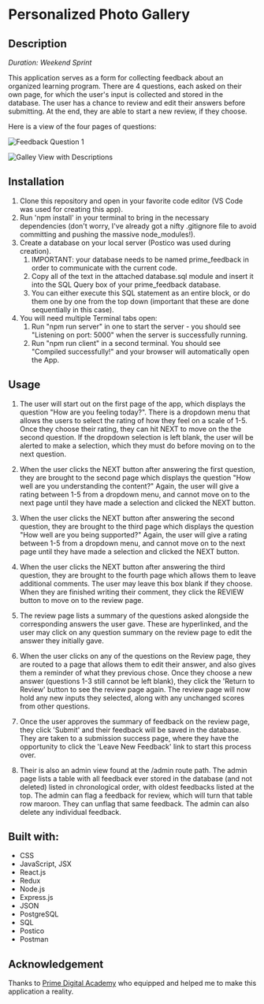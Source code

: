 # Personalized Photo Gallery

## Description

_Duration: Weekend Sprint_

This application serves as a form for collecting feedback about an organized learning program.  There are 4 questions, each asked on their own page, for which the user's input is collected and stored in the database.  The user has a chance to review and edit their answers before submitting.  At the end, they are able to start a new review, if they choose.

Here is a view of the four pages of questions:

![Feedback Question 1](.png)


![Galley View with Descriptions](.png)

## Installation

1. Clone this repository and open in your favorite code editor (VS Code was used for creating this app).
1. Run 'npm install' in your terminal to bring in the necessary dependencies (don't worry, I've already got a nifty .gitignore file to avoid committing and pushing the massive node_modules!).
1. Create a database on your local server (Postico was used during creation).
   1. IMPORTANT: your database needs to be named prime_feedback in order to communicate with the current code.
   1. Copy all of the text in the attached database.sql module and insert it into the SQL Query box of your prime_feedback database.
   1. You can either execute this SQL statement as an entire block, or do them one by one from the top down (important that these are done sequentially in this case).
1. You will need multiple Terminal tabs open:
    1. Run "npm run server" in one to start the server - you should see "Listening on port: 5000" when the server is successfully running.
    1. Run "npm run client" in a second terminal.  You should see "Compiled successfully!" and your browser will automatically open the App.

## Usage

1. The user will start out on the first page of the app, which displays the question "How are you feeling today?".  There is a dropdown menu that allows the users to select the rating of how they feel on a scale of 1-5.  Once they choose their rating, they can hit NEXT to move on the the second question.  If the dropdown selection is left blank, the user will be alerted to make a selection, which they must do before moving on to the next question.

1. When the user clicks the NEXT button after answering the first question, they are brought to the second page which displays the question "How well are you understanding the content?"  Again, the user will give a rating between 1-5 from a dropdown menu, and cannot move on to the next page until they have made a selection and clicked the NEXT button.

1. When the user clicks the NEXT button after answering the second question, they are brought to the third page which displays the question "How well are you being supported?"  Again, the user will give a rating between 1-5 from a dropdown menu, and cannot move on to the next page until they have made a selection and clicked the NEXT button.

1. When the user clicks the NEXT button after answering the third question, they are brought to the fourth page which allows them to leave additional comments.  The user may leave this box blank if they choose.  When they are finished writing their comment, they click the REVIEW button to move on to the review page.

1. The review page lists a summary of the questions asked alongside the corresponding answers the user gave.  These are hyperlinked, and the user may click on any question summary on the review page to edit the answer they initially gave.

1. When the user clicks on any of the questions on the Review page, they are routed to a page that allows them to edit their answer, and also gives them a reminder of what they previous chose.  Once they choose a new answer (questions 1-3 still cannot be left blank), they click the 'Return to Review' button to see the review page again.  The review page will now hold any new inputs they selected, along with any unchanged scores from other questions.

1. Once the user approves the summary of feedback on the review page, they click 'Submit' and their feedback will be saved in the database.  They are taken to a submission success page, where they have the opportunity to click the 'Leave New Feedback' link to start this process over.

1. Their is also an admin view found at the /admin route path.  The admin page lists a table with all feedback ever stored in the database (and not deleted) listed in chronological order, with oldest feedbacks listed at the top.  The admin can flag a feedback for review, which will turn that table row maroon.  They can unflag that same feedback.  The admin can also delete any individual feedback.

## Built with:

- CSS
- JavaScript, JSX
- React.js 
- Redux
- Node.js 
- Express.js 
- JSON 
- PostgreSQL 
- SQL 
- Postico 
- Postman

## Acknowledgement

Thanks to [Prime Digital Academy](https://www.primeacademy.io/) who equipped and helped me to make this application a reality.
